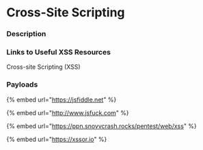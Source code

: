 # Cross-Site Scripting

### Description

### Links to Useful XSS Resources

Cross-site Scripting (XSS)&#x20;

### Payloads

{% embed url="https://jsfiddle.net" %}

{% embed url="http://www.jsfuck.com" %}

{% embed url="https://ppn.snovvcrash.rocks/pentest/web/xss" %}

{% embed url="https://xssor.io" %}
